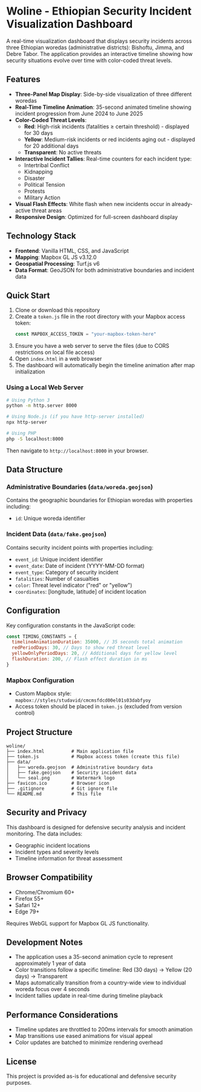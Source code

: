 # Woline - Ethiopian Security Incident Visualization Dashboard

A real-time visualization dashboard that displays security incidents across three Ethiopian woredas (administrative districts): Bishoftu, Jimma, and Debre Tabor. The application provides an interactive timeline showing how security situations evolve over time with color-coded threat levels.

## Features

- **Three-Panel Map Display**: Side-by-side visualization of three different woredas
- **Real-Time Timeline Animation**: 35-second animated timeline showing incident progression from June 2024 to June 2025
- **Color-Coded Threat Levels**:
  - **Red**: High-risk incidents (fatalities ≥ certain threshold) - displayed for 30 days
  - **Yellow**: Medium-risk incidents or red incidents aging out - displayed for 20 additional days
  - **Transparent**: No active threats
- **Interactive Incident Tallies**: Real-time counters for each incident type:
  - Intertribal Conflict
  - Kidnapping
  - Disaster
  - Political Tension
  - Protests
  - Military Action
- **Visual Flash Effects**: White flash when new incidents occur in already-active threat areas
- **Responsive Design**: Optimized for full-screen dashboard display

## Technology Stack

- **Frontend**: Vanilla HTML, CSS, and JavaScript
- **Mapping**: Mapbox GL JS v3.12.0
- **Geospatial Processing**: Turf.js v6
- **Data Format**: GeoJSON for both administrative boundaries and incident data

## Quick Start

1. Clone or download this repository
2. Create a `token.js` file in the root directory with your Mapbox access token:
   ```javascript
   const MAPBOX_ACCESS_TOKEN = "your-mapbox-token-here"
   ```
3. Ensure you have a web server to serve the files (due to CORS restrictions on local file access)
4. Open `index.html` in a web browser
5. The dashboard will automatically begin the timeline animation after map initialization

### Using a Local Web Server

```bash
# Using Python 3
python -m http.server 8000

# Using Node.js (if you have http-server installed)
npx http-server

# Using PHP
php -S localhost:8000
```

Then navigate to `http://localhost:8000` in your browser.

## Data Structure

### Administrative Boundaries (`data/woreda.geojson`)

Contains the geographic boundaries for Ethiopian woredas with properties including:

- `id`: Unique woreda identifier

### Incident Data (`data/fake.geojson`)

Contains security incident points with properties including:

- `event_id`: Unique incident identifier
- `event_date`: Date of incident (YYYY-MM-DD format)
- `event_type`: Category of security incident
- `fatalities`: Number of casualties
- `color`: Threat level indicator ("red" or "yellow")
- `coordinates`: [longitude, latitude] of incident location

## Configuration

Key configuration constants in the JavaScript code:

```javascript
const TIMING_CONSTANTS = {
  timelineAnimationDuration: 35000, // 35 seconds total animation
  redPeriodDays: 30, // Days to show red threat level
  yellowOnlyPeriodDays: 20, // Additional days for yellow level
  flashDuration: 200, // Flash effect duration in ms
}
```

### Mapbox Configuration

- Custom Mapbox style: `mapbox://styles/studavid/cmcmsfdcd00el01s03dabfyoy`
- Access token should be placed in `token.js` (excluded from version control)

## Project Structure

```
woline/
├── index.html          # Main application file
├── token.js            # Mapbox access token (create this file)
├── data/
│   ├── woreda.geojson  # Administrative boundary data
│   ├── fake.geojson    # Security incident data
│   └── seal.png        # Watermark logo
├── favicon.ico         # Browser icon
├── .gitignore          # Git ignore file
└── README.md           # This file
```

## Security and Privacy

This dashboard is designed for defensive security analysis and incident monitoring. The data includes:

- Geographic incident locations
- Incident types and severity levels
- Timeline information for threat assessment

## Browser Compatibility

- Chrome/Chromium 60+
- Firefox 55+
- Safari 12+
- Edge 79+

Requires WebGL support for Mapbox GL JS functionality.

## Development Notes

- The application uses a 35-second animation cycle to represent approximately 1 year of data
- Color transitions follow a specific timeline: Red (30 days) → Yellow (20 days) → Transparent
- Maps automatically transition from a country-wide view to individual woreda focus over 4 seconds
- Incident tallies update in real-time during timeline playback

## Performance Considerations

- Timeline updates are throttled to 200ms intervals for smooth animation
- Map transitions use eased animations for visual appeal
- Color updates are batched to minimize rendering overhead

## License

This project is provided as-is for educational and defensive security purposes.
